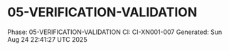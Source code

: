 # 05-VERIFICATION-VALIDATION
Phase: 05-VERIFICATION-VALIDATION
CI: CI-XN001-007
Generated: Sun Aug 24 22:41:27 UTC 2025
